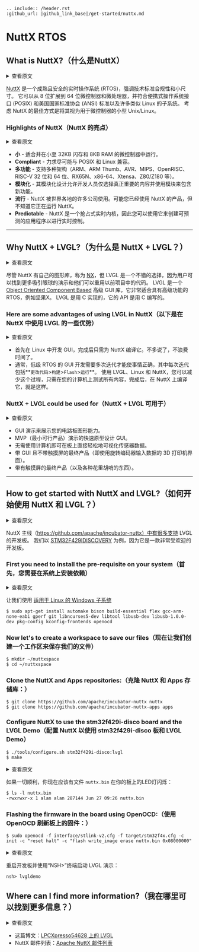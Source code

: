 ```eval_rst
.. include:: /header.rst 
:github_url: |github_link_base|/get-started/nuttx.md
```
# NuttX RTOS

## What is NuttX?（什么是NuttX）

<details>
<summary>查看原文</summary>
<p>

[NuttX](https://nuttx.apache.org/) is a mature and secure real-time operating system (RTOS) with an emphasis on technical standards compliance and small size. 
It is scalable from 8-bit to 64-bit microcontrollers and microprocessors and compliant with the Portable Operating System Interface (POSIX) and the American National Standards Institute (ANSI) standards and with many Linux-like subsystems.
The best way to think about NuttX is to think of it as a small Unix/Linux for microcontrollers.

</p>
</details>

[NuttX](https://nuttx.apache.org/) 是一个成熟且安全的实时操作系统 (RTOS)，强调技术标准合规性和小尺寸。
它可以从 8 位扩展到 64 位微控制器和微处理器，并符合便携式操作系统接口 (POSIX) 和美国国家标准协会 (ANSI) 标准以及许多类似 Linux 的子系统。
考虑 NuttX 的最佳方式是将其视为用于微控制器的小型 Unix/Linux。

### Highlights of NuttX（NuttX 的亮点）

<details>
<summary>查看原文</summary>
<p>

- **Small** - Fits and runs in microcontrollers as small as 32KB Flash and 8KB of RAM.
- **Compliant** - Strives to be as compatible as possible with POSIX and Linux.
- **Versatile** - Supports many architectures (ARM, ARM Thumb, AVR, MIPS, OpenRISC, RISC-V 32-bit and 64-bit, RX65N, x86-64, Xtensa, Z80/Z180, etc).
- **Modular** - Its modular design allows developers to select only what really matters and use modules to include new features.
- **Popular** - NuttX is used by many companies around the world. Probably you already used a product with NuttX without knowing it was running NuttX.
- **Predictable** - NuttX is a preemptible Realtime kernel, so you can use it to create predictable applications for realtime control.

---

</p>
</details>

- **小** - 适合并在小至 32KB 闪存和 8KB RAM 的微控制器中运行。
- **Compliant** - 力求尽可能与 POSIX 和 Linux 兼容。
- **多功能** - 支持多种架构（ARM、ARM Thumb、AVR、MIPS、OpenRISC、RISC-V 32 位和 64 位、RX65N、x86-64、Xtensa、Z80/Z180 等）。
- **模块化** - 其模块化设计允许开发人员仅选择真正重要的内容并使用模块来包含新功能。
- **流行** - NuttX 被世界各地的许多公司使用。可能您已经使用 NuttX 的产品，但不知道它正在运行 NuttX。
- **Predictable** - NuttX 是一个抢占式实时内核，因此您可以使用它来创建可预测的应用程序以进行实时控制。

---

## Why NuttX + LVGL?（为什么是 NuttX + LVGL？）

<details>
<summary>查看原文</summary>
<p>

Although NuttX has its own graphic library called [NX](https://cwiki.apache.org/confluence/pages/viewpage.action?pageId=139629474), LVGL is a good alternative because users could find more eye-candy demos and they can reuse code from previous projects. 
LVGL is an [Object Oriented Component Based](https://blog.lvgl.io/2018-12-13/extend-lvgl-objects) high-level GUI library, that could fit very well for a RTOS with advanced features like NuttX. 
LVGL is implemented in C and its APIs are in C.

</p>
</details>

尽管 NuttX 有自己的图形库，称为 [NX](https://cwiki.apache.org/confluence/pages/viewpage.action?pageId=139629474)，但 LVGL 是一个不错的选择，因为用户可以找到更多吸引眼球的演示和他们可以重用以前项目中的代码。
LVGL 是一个 [Object Oriented Component Based](https://blog.lvgl.io/2018-12-13/extend-lvgl-objects) 高级 GUI 库，它非常适合具有高级功能的 RTOS，例如坚果X。
LVGL 是用 C 实现的，它的 API 是用 C 编写的。

### Here are some advantages of using LVGL in NuttX（以下是在 NuttX 中使用 LVGL 的一些优势）

<details>
<summary>查看原文</summary>
<p>

- Develop GUI in Linux first and when it is done just compile it for NuttX. Nothing more, no wasting of time.
- Usually, GUI development for low level RTOS requires multiple iterations to get things right, where each iteration consists of **`Change code` > `Build` > `Flash` > `Run`**.
Using LVGL, Linux and NuttX you can reduce this process and just test everything on your computer and when it is done, compile it on NuttX and that is it.

</p>
</details>

- 首先在 Linux 中开发 GUI，完成后只需为 NuttX 编译它。不多说了，不浪费时间了。
- 通常，低级 RTOS 的 GUI 开发需要多次迭代才能使事情正确，其中每次迭代包括**`更改代码`>`构建`>`Flash`>`运行`**。
使用 LVGL、Linux 和 NuttX，您可以减少这个过程，只需在您的计算机上测试所有内容，完成后，在 NuttX 上编译它，就是这样。


### NuttX + LVGL could be used for（NuttX + LVGL 可用于）

<details>
<summary>查看原文</summary>
<p>

- GUI demos to demonstrate your board graphics capacities.
- Fast prototyping GUI for MVP (Minimum Viable Product) presentation.
- visualize sensor data directly and easily on the board without using a computer.
- Final products with a GUI without a touchscreen (i.e. 3D Printer Interface using Rotary Encoder to Input data).
- Final products with a touchscreen (and all sorts of bells and whistles).

---

</p>
</details>

- GUI 演示来展示您的电路板图形能力。
- MVP（最小可行产品）演示的快速原型设计 GUI。
- 无需使用计算机即可在板上直接轻松地可视化传感器数据。
- 带 GUI 且不带触摸屏的最终产品（即使用旋转编码器输入数据的 3D 打印机界面）。
- 带有触摸屏的最终产品（以及各种花里胡哨的东西）。

---

## How to get started with NuttX and LVGL?（如何开始使用 NuttX 和 LVGL？）

<details>
<summary>查看原文</summary>
<p>

There are many boards in the NuttX mainline (https://github.com/apache/incubator-nuttx) with support for LVGL.
Let's use the [STM32F429IDISCOVERY](https://www.st.com/en/evaluation-tools/32f429idiscovery.html) as example because it is a very popular board.

</p>
</details>

NuttX 主线（https://github.com/apache/incubator-nuttx）中有很多支持 LVGL 的开发板。
我们以 [STM32F429IDISCOVERY](https://www.st.com/en/evaluation-tools/32f429idiscovery.html) 为例，因为它是一款非常受欢迎的开发板。

### First you need to install the pre-requisite on your system（首先，您需要在系统上安装依赖）

<details>
<summary>查看原文</summary>
<p>

Let's use the [Windows Subsystem for Linux](https://acassis.wordpress.com/2018/01/10/how-to-build-nuttx-on-windows-10/)

</p>
</details>

让我们使用 [适用于 Linux 的 Windows 子系统](https://acassis.wordpress.com/2018/01/10/how-to-build-nuttx-on-windows-10/)

```shell
$ sudo apt-get install automake bison build-essential flex gcc-arm-none-eabi gperf git libncurses5-dev libtool libusb-dev libusb-1.0.0-dev pkg-config kconfig-frontends openocd
```

### Now let's to create a workspace to save our files（现在让我们创建一个工作区来保存我们的文件）

```shell
$ mkdir ~/nuttxspace
$ cd ~/nuttxspace
```

### Clone the NuttX and Apps repositories:（克隆 NuttX 和 Apps 存储库：）

```shell
$ git clone https://github.com/apache/incubator-nuttx nuttx
$ git clone https://github.com/apache/incubator-nuttx-apps apps
```

### Configure NuttX to use the stm32f429i-disco board and the LVGL Demo（配置 NuttX 以使用 stm32f429i-disco 板和 LVGL Demo）

```shell
$ ./tools/configure.sh stm32f429i-disco:lvgl
$ make
```

<details>
<summary>查看原文</summary>
<p>

If everything went fine you should have now the file `nuttx.bin` to flash on your board:

</p>
</details>

如果一切顺利，你现在应该有文件 `nuttx.bin` 在你的板上的LED灯闪烁：

```shell
$ ls -l nuttx.bin 
-rwxrwxr-x 1 alan alan 287144 Jun 27 09:26 nuttx.bin
```

### Flashing the firmware in the board using OpenOCD:（使用 OpenOCD 刷新板上的固件：）

```shell
$ sudo openocd -f interface/stlink-v2.cfg -f target/stm32f4x.cfg -c init -c "reset halt" -c "flash write_image erase nuttx.bin 0x08000000"
```

<details>
<summary>查看原文</summary>
<p>

Reset the board and using the 'NSH>' terminal start the LVGL demo:

</p>
</details>

重启开发板并使用“NSH>”终端启动 LVGL 演示：

```shell
nsh> lvgldemo
```

## Where can I find more information?（我在哪里可以找到更多信息？）

<details>
<summary>查看原文</summary>
<p>

- This blog post: [LVGL on LPCXpresso54628](https://acassis.wordpress.com/2018/07/19/running-nuttx-on-lpcxpresso54628-om13098/)
- NuttX mailing list: [Apache NuttX Mailing List](http://nuttx.incubator.apache.org/community/)

</p>
</details>

- 这篇博文：[LPCXpresso54628 上的 LVGL](https://acassis.wordpress.com/2018/07/19/running-nuttx-on-lpcxpresso54628-om13098/)
- NuttX 邮件列表：[Apache NuttX 邮件列表](http://nuttx.incubator.apache.org/community/)